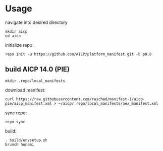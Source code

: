 Usage
=====
navigate into desired directory
    
    mkdir aicp
    cd aicp
    
initialize repo:

    repo init -u https://github.com/AICP/platform_manifest.git -b p9.0

build AICP 14.0 (PIE)
---------------
    mkdir .repo/local_manifests

download manifest: 

    curl https://raw.githubusercontent.com/raschad/manifest-1/aicp-pie/aicp_manifest.xml > ~/aicp/.repo/local_manifests/aex_manifest.xml

sync repo:

    repo sync

build:

    . build/envsetup.sh
    brunch honami
